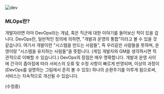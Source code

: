![dev](https://github.com/mcb-dataai/blog/blob/dev_notes/arhur/dev_notes/Arthur/ml-lifecycle-model-development.png)

### MLOps란?
 개발자라면 아마 DevOps라는 개념, 혹은 직군에 대한 이야기를 들어보신 적이 있을 겁니다. DevOps란, 일반적인 정의에 의하면, "개발과 운영의 통합"이라고 볼 수 있을 것 같습니다.
 여기서 개발이란 "시스템을 만드는 사람들", 즉 우리같은 사람들을 뜻하며, 운영이랑 "시스템을 유지하는 사람들"을 뜻합니다. (게임 개발자와 GM을 생각하시면 직관적으로 이해할 수 있습니다.) DevOps의 장점은 매우 명확합니다. 개발과 운영 사이에 간극이 좁아짐에 따라 서비스의 오류 및 수정 사항이 빠르게 반영되며, 이상의 과정이 (DevOps를 설명하는 그림에서 흔히 볼 수 있듯)
 하나의 순환주기를 이루게 됨으로써, 서비스는 지속적으로 개선될 수 있습니다. 
 
 (수정중)
